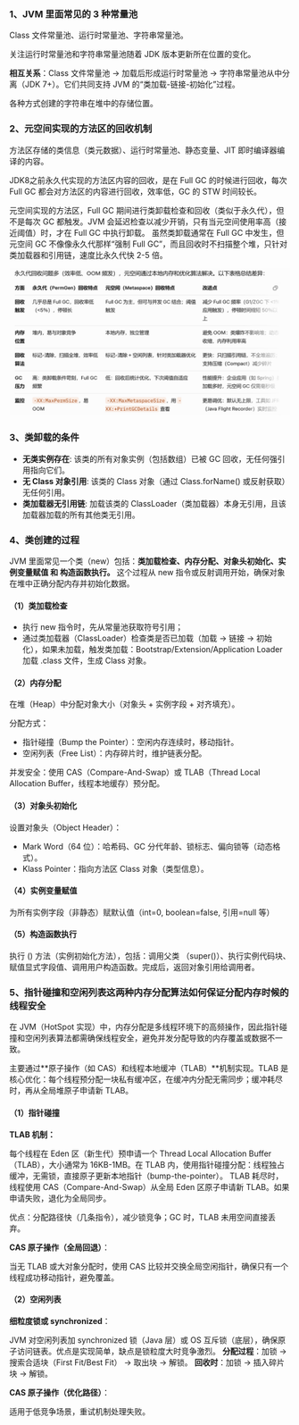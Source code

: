 ### 1、JVM 里面常见的 3 种常量池
Class 文件常量池、运行时常量池、字符串常量池。

关注运行时常量池和字符串常量池随着 JDK 版本更新所在位置的变化。

**相互关系**：Class 文件常量池 → 加载后形成运行时常量池 → 字符串常量池从中分离（JDK 7+）。它们共同支持 JVM 的“类加载-链接-初始化”过程。

各种方式创建的字符串在堆中的存储位置。

### 2、元空间实现的方法区的回收机制

方法区存储的类信息（类元数据）、运行时常量池、静态变量、JIT 即时编译器编译的内容。

JDK8之前永久代实现的方法区内容的回收，是在 Full GC 的时候进行回收，每次 Full GC 都会对方法区的内容进行回收，效率低，GC 的 STW 时间较长。

元空间实现的方法区，Full GC 期间进行类卸载检查和回收（类似于永久代），但不是每次 GC 都触发。JVM 会延迟检查以减少开销，只有当元空间使用率高（接近阈值）时，才在 Full GC 中执行卸载。
虽然类卸载通常在 Full GC 中发生，但元空间 GC 不像像永久代那样“强制 Full GC”，而且回收时不扫描整个堆，只针对类加载器和引用链，速度比永久代快 2-5 倍。

![alt text](/Java/JVM/img/image.png)

### 3、类卸载的条件

- **无类实例存在**: 该类的所有对象实例（包括数组）已被 GC 回收，无任何强引用指向它们。
- **无 Class 对象引用**: 该类的 Class 对象（通过 Class.forName() 或反射获取）无任何引用。
- **类加载器无引用链**: 加载该类的 ClassLoader（类加载器）本身无引用，且该加载器加载的所有其他类无引用。
  
### 4、类创建的过程

JVM 里面常见一个类（new）包括：**类加载检查、内存分配、对象头初始化、实例变量赋值 和 构造函数执行。** 这个过程从 new 指令或反射调用开始，确保对象在堆中正确分配内存并初始化数据。

#### （1）类加载检查

- 执行 new 指令时，先从常量池获取符号引用；
- 通过类加载器（ClassLoader）检查类是否已加载（加载 → 链接 → 初始化），如果未加载，触发类加载：Bootstrap/Extension/Application Loader 加载 .class 文件，生成 Class 对象。


#### （2）内存分配

在堆（Heap）中分配对象大小（对象头 + 实例字段 + 对齐填充）。

分配方式：
  - 指针碰撞（Bump the Pointer）：空闲内存连续时，移动指针。
  - 空闲列表（Free List）：内存碎片时，维护链表分配。
  
并发安全：使用 CAS（Compare-And-Swap）或 TLAB（Thread Local Allocation Buffer，线程本地缓存）预分配。

#### （3）对象头初始化 

设置对象头（Object Header）：
  - Mark Word（64 位）：哈希码、GC 分代年龄、锁标志、偏向锁等（动态格式）。
  - Klass Pointer：指向方法区 Class 对象（类型信息）。

#### （4）实例变量赋值

为所有实例字段（非静态）赋默认值（int=0, boolean=false, 引用=null 等）

#### （5）构造函数执行

执行 <init>() 方法（实例初始化方法），包括：调用父类 <init>（super()）、执行实例代码块、赋值显式字段值、调用用户构造函数。完成后，返回对象引用给调用者。

### 5、指针碰撞和空闲列表这两种内存分配算法如何保证分配内存时候的线程安全

在 JVM（HotSpot 实现）中，内存分配是多线程环境下的高频操作，因此指针碰撞和空闲列表算法都需确保线程安全，避免并发分配导致的内存覆盖或数据不一致。

主要通过**原子操作（如 CAS）和线程本地缓冲（TLAB）**机制实现。TLAB 是核心优化：每个线程预分配一块私有缓冲区，在缓冲内分配无需同步；缓冲耗尽时，再从全局堆原子申请新 TLAB。

#### （1）指针碰撞

**TLAB 机制：**

每个线程在 Eden 区（新生代）预申请一个 Thread Local Allocation Buffer（TLAB），大小通常为 16KB-1MB。在 TLAB 内，使用指针碰撞分配：线程独占缓冲，无需锁，直接原子更新本地指针（bump-the-pointer）。
TLAB 耗尽时，线程使用 CAS（Compare-And-Swap）从全局 Eden 区原子申请新 TLAB。如果申请失败，退化为全局同步。

优点：分配路径快（几条指令），减少锁竞争；GC 时，TLAB 未用空间直接丢弃。

**CAS 原子操作（全局回退）**：

当无 TLAB 或大对象分配时，使用 CAS 比较并交换全局空闲指针，确保只有一个线程成功移动指针，避免覆盖。

#### （2）空闲列表

**细粒度锁或 synchronized**：

JVM 对空闲列表加 synchronized 锁（Java 层）或 OS 互斥锁（底层），确保原子访问链表。优点是实现简单，缺点是锁粒度大时竞争激烈。
**分配过程**：加锁 → 搜索合适块（First Fit/Best Fit） → 取出块 → 解锁。
**回收时**：加锁 → 插入碎片块 → 解锁。


**CAS 原子操作（优化路径）**：

适用于低竞争场景，重试机制处理失败。



















